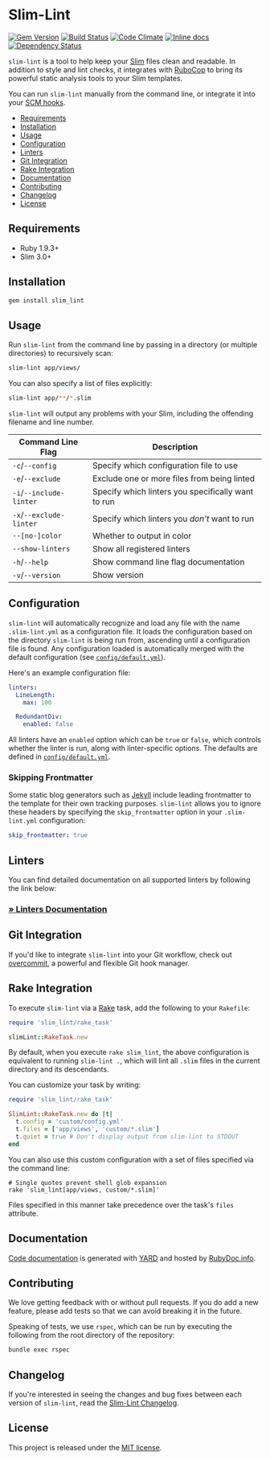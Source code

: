 # Slim-Lint

[![Gem Version](https://badge.fury.io/rb/slim_lint.svg)](http://badge.fury.io/rb/slim_lint)
[![Build Status](https://travis-ci.org/sds/slim-lint.svg)](https://travis-ci.org/sds/slim-lint)
[![Code Climate](https://codeclimate.com/github/sds/slim-lint.png)](https://codeclimate.com/github/sds/slim-lint)
[![Inline docs](http://inch-ci.org/github/sds/slim-lint.svg?branch=master)](http://inch-ci.org/github/sds/slim-lint)
[![Dependency Status](https://gemnasium.com/sds/slim-lint.svg)](https://gemnasium.com/sds/slim-lint)

`slim-lint` is a tool to help keep your [Slim](http://slim-lang.com/) files
clean and readable. In addition to style and lint checks, it integrates with
[RuboCop](https://github.com/bbatsov/rubocop) to bring its powerful static
analysis tools to your Slim templates.

You can run `slim-lint` manually from the command line, or integrate it into
your [SCM hooks](https://github.com/brigade/overcommit).

* [Requirements](#requirements)
* [Installation](#installation)
* [Usage](#usage)
* [Configuration](#configuration)
* [Linters](#linters)
* [Git Integration](#git-integration)
* [Rake Integration](#rake-integration)
* [Documentation](#documentation)
* [Contributing](#contributing)
* [Changelog](#changelog)
* [License](#license)

## Requirements

 * Ruby 1.9.3+
 * Slim 3.0+

## Installation

```bash
gem install slim_lint
```

## Usage

Run `slim-lint` from the command line by passing in a directory (or multiple
directories) to recursively scan:

```bash
slim-lint app/views/
```

You can also specify a list of files explicitly:

```bash
slim-lint app/**/*.slim
```

`slim-lint` will output any problems with your Slim, including the offending
filename and line number.

Command Line Flag         | Description
--------------------------|----------------------------------------------------
`-c`/`--config`           | Specify which configuration file to use
`-e`/`--exclude`          | Exclude one or more files from being linted
`-i`/`--include-linter`   | Specify which linters you specifically want to run
`-x`/`--exclude-linter`   | Specify which linters you _don't_ want to run
`--[no-]color`            | Whether to output in color
`--show-linters`          | Show all registered linters
`-h`/`--help`             | Show command line flag documentation
`-v`/`--version`          | Show version

## Configuration

`slim-lint` will automatically recognize and load any file with the name
`.slim-lint.yml` as a configuration file. It loads the configuration based on
the directory `slim-lint` is being run from, ascending until a configuration
file is found. Any configuration loaded is automatically merged with the
default configuration (see [`config/default.yml`](config/default.yml)).

Here's an example configuration file:

```yaml
linters:
  LineLength:
    max: 100

  RedundantDiv:
    enabled: false
```

All linters have an `enabled` option which can be `true` or `false`, which
controls whether the linter is run, along with linter-specific options. The
defaults are defined in [`config/default.yml`](config/default.yml).

### Skipping Frontmatter

Some static blog generators such as [Jekyll](http://jekyllrb.com/) include
leading frontmatter to the template for their own tracking purposes.
`slim-lint` allows you to ignore these headers by specifying the
`skip_frontmatter` option in your `.slim-lint.yml` configuration:

```yaml
skip_frontmatter: true
```

## Linters

You can find detailed documentation on all supported linters by following the
link below:

### [» Linters Documentation](lib/slim_lint/linter/README.md)

## Git Integration

If you'd like to integrate `slim-lint` into your Git workflow, check out
[overcommit](https://github.com/brigade/overcommit), a powerful and flexible
Git hook manager.

## Rake Integration

To execute `slim-lint` via a [Rake](https://github.com/ruby/rake) task, add the
following to your `Rakefile`:

```ruby
require 'slim_lint/rake_task'

slimLint::RakeTask.new
```

By default, when you execute `rake slim_lint`, the above configuration is
equivalent to running `slim-lint .`, which will lint all `.slim` files in the
current directory and its descendants.

You can customize your task by writing:

```ruby
require 'slim_lint/rake_task'

SlimLint::RakeTask.new do |t|
  t.config = 'custom/config.yml'
  t.files = ['app/views', 'custom/*.slim']
  t.quiet = true # Don't display output from slim-lint to STDOUT
end
```

You can also use this custom configuration with a set of files specified via
the command line:

```
# Single quotes prevent shell glob expansion
rake 'slim_lint[app/views, custom/*.slim]'
```

Files specified in this manner take precedence over the task's `files`
attribute.

## Documentation

[Code documentation] is generated with [YARD] and hosted by [RubyDoc.info].

[Code documentation]: http://rdoc.info/github/sds/slim-lint/master/frames
[YARD]: http://yardoc.org/
[RubyDoc.info]: http://rdoc.info/

## Contributing

We love getting feedback with or without pull requests. If you do add a new
feature, please add tests so that we can avoid breaking it in the future.

Speaking of tests, we use `rspec`, which can be run by executing the following
from the root directory of the repository:

```bash
bundle exec rspec
```

## Changelog

If you're interested in seeing the changes and bug fixes between each version
of `slim-lint`, read the [Slim-Lint Changelog](CHANGELOG.md).

## License

This project is released under the [MIT license](MIT-LICENSE).
